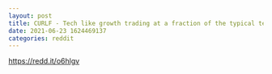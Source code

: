 ```yaml
--- 
layout: post 
title: CURLF - Tech like growth trading at a fraction of the typical tech valuation. Institutions still not yet allowed to buy in! 👀💨🚀 
date: 2021-06-23 1624469137 
categories: reddit 
--- 
```

https://redd.it/o6hlgv